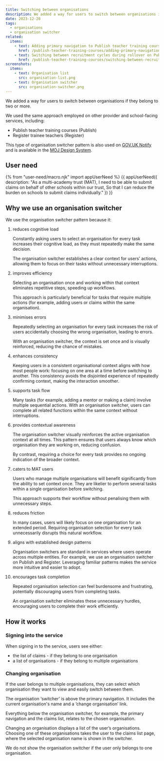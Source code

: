 ```yaml
---
title: Switching between organisations
description: We added a way for users to switch between organisations if they belong to two or more
date: 2023-12-20
tags:
  - organisations
  - organisation switcher
related:
  items:
    - text: Adding primary navigation to Publish teacher training courses
      href: /publish-teacher-training-courses/adding-primary-navigation-to-the-service/
    - text: Switching between recruitment cycles during rollover on Publish teacher training courses
      href: /publish-teacher-training-courses/switching-between-recruitment-cycles-during-rollover/
screenshots:
  items:
    - text: Organisation list
      src: organisation-list.png
    - text: Organisation switcher
      src: organisation-switcher.png
---
```


We added a way for users to switch between organisations if they belong to two or more.

We used the same approach employed on other provider and school-facing services, including:

- Publish teacher training courses (Publish)
- Register trainee teachers (Register)

This type of organisation switcher pattern is also used on [GOV.UK Notify](https://www.notifications.service.gov.uk/) and is available in the [MOJ Design System](https://design-patterns.service.justice.gov.uk/components/organisation-switcher/).
## User need

{% from "user-need/macro.njk" import appUserNeed %}
{{ appUserNeed({
  description: "As a multi-academy trust (MAT),
I need to  be able to submit claims on behalf of other schools within our trust,
So that I can reduce the burden on schools to submit claims individually."
}) }}

## Why we use an organisation switcher

We use the organisation switcher pattern because it:

1. reduces cognitive load

    Constantly asking users to select an organisation for every task increases their cognitive load, as they must repeatedly make the same decision.

    The organisation switcher establishes a clear context for users’ actions, allowing them to focus on their tasks without unnecessary interruptions.

2. improves efficiency

    Selecting an organisation once and working within that context eliminates repetitive steps, speeding up workflows.

    This approach is particularly beneficial for tasks that require multiple actions (for example, adding users or claims within the same organisation).

3. minimises errors

    Repeatedly selecting an organisation for every task increases the risk of users accidentally choosing the wrong organisation, leading to errors.

    With an organisation switcher, the context is set once and is visually reinforced, reducing the chance of mistakes.

4. enhances consistency

    Keeping users in a consistent organisational context aligns with how most people work: focusing on one area at a time before switching to another. This consistency avoids the disjointed experience of repeatedly confirming context, making the interaction smoother.

5. supports task flow

    Many tasks (for example, adding a mentor or making a claim) involve multiple sequential actions. With an organisation switcher, users can complete all related functions within the same context without interruptions.

6. provides contextual awareness

    The organisation switcher visually reinforces the active organisation context at all times. This pattern ensures that users always know which organisation they are working on, reducing confusion.

    By contrast, requiring a choice for every task provides no ongoing indication of the broader context.

7. caters to MAT users

    Users who manage multiple organisations will benefit significantly from the ability to set context once. They are likelier to perform several tasks within a single organisation before switching.

    This approach supports their workflow without penalising them with unnecessary steps.

8. reduces friction

    In many cases, users will likely focus on one organisation for an extended period. Requiring organisation selection for every task unnecessarily disrupts this natural workflow.

9. aligns with established design patterns

    Organisation switchers are standard in services where users operate across multiple entities. For example, we use an organisation switcher on Publish and Register. Leveraging familiar patterns makes the service more intuitive and easier to adopt.

10. encourages task completion

    Repeated organisation selection can feel burdensome and frustrating, potentially discouraging users from completing tasks.

    An organisation switcher eliminates these unnecessary hurdles, encouraging users to complete their work efficiently.

## How it works

### Signing into the service

When signing in to the service, users see either:

- the list of claims - if they belong to one organisation
- a list of organisations - if they belong to multiple organisations

### Changing organisation

If the user belongs to multiple organisations, they can select which organisation they want to view and easily switch between them.

The organisation ‘switcher’ is above the primary navigation. It includes the current organisation's name and a ‘change organisation’ link.

Everything below the organisation switcher, for example, the primary navigation and the claims list, relates to the chosen organisation.

Changing an organisation displays a list of the user’s organisations. Choosing one of these organisations takes the user to the claims list page, where the selected organisation name is shown in the switcher.

We do not show the organisation switcher if the user only belongs to one organisation.
